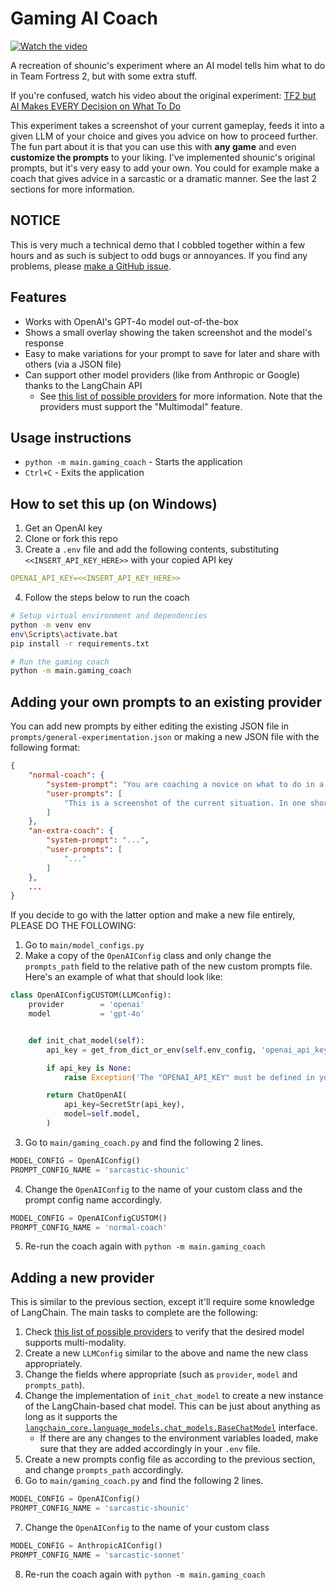 # Gaming AI Coach

[![Watch the video](https://img.youtube.com/vi/CdrKLB4EhMk/maxresdefault.jpg)](https://youtu.be/CdrKLB4EhMk)

A recreation of shounic's experiment where an AI model tells him what to do in Team Fortress 2, but with some extra stuff.

If you're confused, watch his video about the original experiment: [TF2 but AI Makes EVERY Decision on What To Do
](https://www.youtube.com/watch?v=Z2eduTNisYA)

This experiment takes a screenshot of your current gameplay, feeds it into a given LLM of your choice and gives you advice on how to proceed further. The fun part about it is that you can use this with **any game** and even **customize the prompts** to your liking. I've implemented shounic's original prompts, but it's very easy to add your own. You could for example make a coach that gives advice in a sarcastic or a dramatic manner. See the last 2 sections for more information.

## NOTICE
This is very much a technical demo that I cobbled together within a few hours and as such is subject to odd bugs or annoyances. If you find any problems, please [make a GitHub issue](https://github.com/tejashah88/gaming-ai-coach/issues).

## Features
- Works with OpenAI's GPT-4o model out-of-the-box
- Shows a small overlay showing the taken screenshot and the model's response
- Easy to make variations for your prompt to save for later and share with others (via a JSON file)
- Can support other model providers (like from Anthropic or Google) thanks to the LangChain API
  - See [this list of possible providers](https://python.langchain.com/docs/integrations/chat/#featured-providers) for more information. Note that the providers must support the "Multimodal" feature.

## Usage instructions
* `python -m main.gaming_coach` - Starts the application
* `Ctrl+C` - Exits the application

## How to set this up (on Windows)
1. Get an OpenAI key
2. Clone or fork this repo
3. Create a `.env` file and add the following contents, substituting `<<INSERT_API_KEY_HERE>>` with your copied API key
```yaml
OPENAI_API_KEY=<<INSERT_API_KEY_HERE>>
```
4. Follow the steps below to run the coach
```bash
# Setup virtual environment and dependencies
python -m venv env
env\Scripts\activate.bat
pip install -r requirements.txt

# Run the gaming coach
python -m main.gaming_coach
```

## Adding your own prompts to an existing provider
You can add new prompts by either editing the existing JSON file in `prompts/general-experimentation.json` or making a new JSON file with the following format:
```json
{
    "normal-coach": {
        "system-prompt": "You are coaching a novice on what to do in a video game. You need to tell him exactly what to do and what's the best course of action in the given moment. The person you are coaching is playing right now, so keep instructions to one sentence.",
        "user-prompts": [
            "This is a screenshot of the current situation. In one short sentence, please tell me exactly what I should do next? Deliver your repsonse concisely, neutrally and without bias."
        ]
    },
    "an-extra-coach": {
        "system-prompt": "...",
        "user-prompts": [
            "..."
        ]
    },
    ...
}
```

If you decide to go with the latter option and make a new file entirely, PLEASE DO THE FOLLOWING:
1. Go to `main/model_configs.py`
2. Make a copy of the `OpenAIConfig` class and only change the `prompts_path` field to the relative path of the new custom prompts file. Here's an example of what that should look like:
```python
class OpenAIConfigCUSTOM(LLMConfig):
    provider        = 'openai'
    model           = 'gpt-4o'


    def init_chat_model(self):
        api_key = get_from_dict_or_env(self.env_config, 'openai_api_key', 'OPENAI_API_KEY')

        if api_key is None:
            raise Exception('The "OPENAI_API_KEY" must be defined in your environment file')

        return ChatOpenAI(
            api_key=SecretStr(api_key),
            model=self.model,
        )
```
3. Go to `main/gaming_coach.py` and find the following 2 lines.
```python
MODEL_CONFIG = OpenAIConfig()
PROMPT_CONFIG_NAME = 'sarcastic-shounic'
```
4. Change the `OpenAIConfig` to the name of your custom class and the prompt config name accordingly.
```python
MODEL_CONFIG = OpenAIConfigCUSTOM()
PROMPT_CONFIG_NAME = 'normal-coach'
```
5. Re-run the coach again with `python -m main.gaming_coach`

## Adding a new provider
This is similar to the previous section, except it'll require some knowledge of LangChain. The main tasks to complete are the following:
1. Check [this list of possible providers](https://python.langchain.com/docs/integrations/chat/#featured-providers) to verify that the desired model supports multi-modality.
2. Create a new `LLMConfig` similar to the above and name the new class appropriately.
3. Change the fields where appropriate (such as `provider`, `model` and `prompts_path`).
4. Change the implementation of `init_chat_model` to create a new instance of the LangChain-based chat model. This can be just about anything as long as it supports the [`langchain_core.language_models.chat_models.BaseChatModel`](https://python.langchain.com/api_reference/core/language_models/langchain_core.language_models.chat_models.BaseChatModel.html) interface.
   * If there are any changes to the environment variables loaded, make sure that they are added accordingly in your `.env` file.
5. Create a new prompts config file as according to the previous section, and change `prompts_path` accordingly.
6. Go to `main/gaming_coach.py` and find the following 2 lines.
```python
MODEL_CONFIG = OpenAIConfig()
PROMPT_CONFIG_NAME = 'sarcastic-shounic'
```
7. Change the `OpenAIConfig` to the name of your custom class
```python
MODEL_CONFIG = AnthropicAIConfig()
PROMPT_CONFIG_NAME = 'sarcastic-sonnet'
```
8. Re-run the coach again with `python -m main.gaming_coach`
